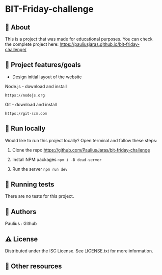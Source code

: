 # BIT-Friday-challenge
## 🌟 About
This is a project that was made for educational purposes. You can check the complete project here: https://pauliusjaras.github.io/bit-friday-challenge/

## 🎯 Project features/goals

* Design initial layout of the website

Node.js - download and install

`https://nodejs.org`

Git - download and install

`https://git-scm.com`
## 🏃 Run locally
Would like to run this project locally? Open terminal and follow these steps:

1. Clone the repo
https://github.com/PauliusJaras/bit-friday-challenge

2. Install NPM packages
`npm i -D dead-server`

3. Run the server
`npm run dev`
## 🧪 Running tests
There are no tests for this project.

## 🎅 Authors
Paulius : Github

## ⚠️ License
Distributed under the ISC License. See LICENSE.txt for more information.

## 🔗 Other resources
